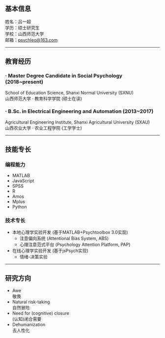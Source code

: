## 基本信息
姓名：吕一超\
学历：硕士研究生\
学校：山西师范大学\
邮箱：psychleo@163.com

---
## 教育经历
### · Master Degree Candidate in Social Psychology (2018~present)
School of Education Science, Shanxi Normal University (SXNU)\
山西师范大学 · 教育科学学院 (硕士在读)
### · B.Sc. in Electrical Engineering and Automation (2013~2017)
Agricultural Engineering Institute, Shanxi Agricultural University (SXAU)\
山西农业大学 · 农业工程学院 (工学学士)

---
## 技能专长
### 编程能力
- MATLAB
- JavaScript
- SPSS
- R
- Amos
- Mplus
- Python
### 技术专长
- 本地心理学实验开发 (基于MATLAB+Psychtoolbox 3.0实现)
  + 注意偏向系统 (Attentional Bias System, ABS)
  + 心理注意范式平台 (Psychology Attention Platform, PAP)
- 在线心理学实验开发 (基于jsPsych实现)
  + 情绪-决策实验

---
## 研究方向
- Awe\
敬畏
- Natural risk-taking\
自然冒险
- Need for (cognitive) closure\
(认知)闭合需要
- Dehumanization\
去人性化
